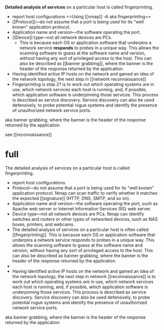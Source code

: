 **Detailed analysis of services** on a particular host is called fingerprinting.
- report host configurations ==Using [[nmap]] -A aka fingerprinting==
- [[Protocol]]—do not assume that a port is being used for its "well known" application protocol. 
- Application name and version—the software operating the port.
- [[Device]] type—not all network devices are PCs. 
	- This is because each OS or application software that underpins a network service **responds** to probes in a unique way. This allows the scanning software to guess at the software name and version, without having any sort of privileged access to the host. This can also be described as [[banner grabbing]], where the banner is the header of the response returned by the application.
- Having identified active IP hosts on the network and gained an idea of the network topology, the next step in [[network reconnaissance]] 
- Fingerprinting is step 2? is to work out which operating systems are in use, which network services each host is running, and, if possible, which application software is underpinning those services. This process is described as service discovery. Service discovery can also be used defensively, to probe potential rogue systems and identify the presence of unauthorized network service ports.

aka banner grabbing, where the banner is the header of the response returned by the application

see  [[reconnaissance]]  
# full 
The detailed analysis of services on a particular host is called fingerprinting.
-   report host configurations
-   Protocol—do not assume that a port is being used for its "well known" application protocol. Nmap can scan traffic to verify whether it matches the expected [[signature]] (HTTP, DNS, SMTP, and so on).
-   Application name and version—the software operating the port, such as Apache web server or Internet Information Services (IIS) web server.
-   Device type—not all network devices are PCs. Nmap can identify switches and routers or other types of networked devices, such as NAS boxes, printers, and webcams.
-   The detailed analysis of services on a particular host is often called [[fingerprinting]]. This is because each OS or application software that underpins a network service responds to probes in a unique way. This allows the scanning software to guess at the software name and version, without having any sort of privileged access to the host. This can also be described as banner grabbing, where the banner is the header of the response returned by the application.
-   
- Having identified active IP hosts on the network and gained an idea of the network topology, the next step in network [[reconnaissance]] is to work out which operating systems are in use, which network services each host is running, and, if possible, which application software is underpinning those services. This process is described as service discovery. Service discovery can also be used defensively, to probe potential rogue systems and identify the presence of unauthorized network service ports.

aka banner grabbing, where the banner is the header of the response returned by the application